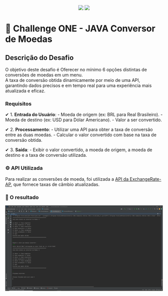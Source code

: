 
<div align="center" gap="70px">
   <img height="30" src="https://i.imgur.com/rEzWrXJ.png">    <img src="https://i.imgur.com/w0NvalO.png">
</div>

# 🚀 Challenge ONE - JAVA Conversor de Moedas


## Descrição do Desafio

O objetivo deste desafio é Oferecer no mínimo 6 opções distintas de conversões de moedas em um menu. <br>
A taxa de conversão obtida dinamicamente por meio de uma API, garantindo dados precisos e em tempo real para uma experiência mais atualizada e eficaz.

### Requisitos

✔ 1. **Entrada do Usuário**:
    - Moeda de origem (ex: BRL para Real Brasileiro).
    - Moeda de destino (ex: USD para Dólar Americano).
    - Valor a ser convertido.

 ✔ 2. **Processamento**:
    - Utilizar uma API para obter a taxa de conversão entre as duas moedas.
    - Calcular o valor convertido com base na taxa de conversão obtida.

✔ 3. **Saída**:
    - Exibir o valor convertido, a moeda de origem, a moeda de destino e a taxa de conversão utilizada.

### ⚙ API Utilizada

Para realizar as conversões de moeda, foi utilizada a [API da ExchangeRate-AP](https://www.exchangerate-api.com/), que fornece taxas de câmbio atualizadas.

### 👀 O resultado

![image](https://github.com/IaraTassi/conversor-de-moeda/blob/main/src/imgs/tela-conversor.png)



